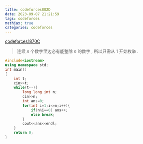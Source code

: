 ```yaml
---
title: codeforces882D
date: 2023-09-07 21:21:59
tags: codeforces
mathjax: true
categories: codeforces
---
```

[codeforces1870C](https://codeforces.com/problemset/problem/882/D)
> 连续 $n$ 个数字里边必有能整除 $n$ 的数字 , 所以只需从 $1$ 开始枚举 .
```C++
#include<iostream>
using namespace std;
int main()
{
    int t;
    cin>>t;
    while(t--){
        long long int n;
        cin>>n;
        int ans=0;
        for(int i=1;i<=n;i++){
            if(n%i==0) ans++;
            else break;
        }
        cout<<ans<<endl;
    }
    return 0;
}
```
